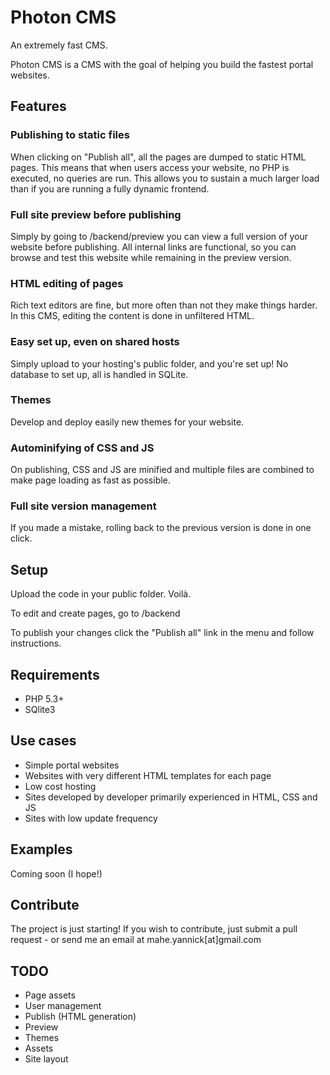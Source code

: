 Photon CMS
=======

An extremely fast CMS.

Photon CMS is a CMS with the goal of helping you build the fastest portal websites.

Features
--------

### Publishing to static files

When clicking on "Publish all", all the pages are dumped to static HTML pages. This means that when users access your website, no PHP is executed, no queries are run. This allows you to sustain a much larger load than if you are running a fully dynamic frontend.


### Full site preview before publishing

Simply by going to <url>/backend/preview you can view a full version of your website before publishing. All internal links are functional, so you can browse and test this website while remaining in the preview version.


### HTML editing of pages

Rich text editors are fine, but more often than not they make things harder. In this CMS, editing the content is done in unfiltered HTML.


### Easy set up, even on shared hosts

Simply upload to your hosting's public folder, and you're set up! No database to set up, all is handled in SQLite.


### Themes

Develop and deploy easily new themes for your website.


### Autominifying of CSS and JS

On publishing, CSS and JS are minified and multiple files are combined to make page loading as fast as possible.


### Full site version management

If you made a mistake, rolling back to the previous version is done in one click.


Setup
-----
Upload the code in your public folder. Voilà.

To edit and create pages, go to <url>/backend

To publish your changes click the "Publish all" link in the menu and follow instructions.


Requirements
------------

* PHP 5.3+
* SQlite3


Use cases
---------
* Simple portal websites
* Websites with very different HTML templates for each page
* Low cost hosting
* Sites developed by developer primarily experienced in HTML, CSS and JS
* Sites with low update frequency


Examples
--------
Coming soon (I hope!)

Contribute
----------
The project is just starting! If you wish to contribute, just submit a pull request - or send me an email at mahe.yannick[at]gmail.com

TODO
----
* Page assets
* User management
* Publish (HTML generation)
* Preview
* Themes
* Assets
* Site layout
